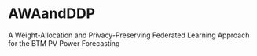 # AWAandDDP
A Weight-Allocation and Privacy-Preserving Federated Learning Approach for the BTM PV Power Forecasting
